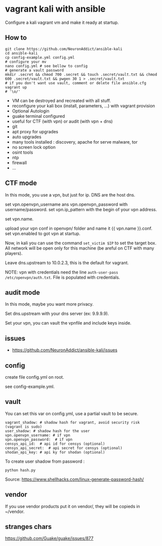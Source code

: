 # vagrant kali with ansible

Configure a kali vagrant vm and make it ready at startup.

## How to

```
git clone https://github.com/NeuronAddict/ansible-kali
cd ansible-kali
cp config-example.yml config.yml
# configure your mv
nano config.yml # see bellow to config
# generate a vault password
mkdir .secret && chmod 700 .secret && touch .secret/vault.txt && chmod 600 .secret/vault.txt && pwgen 30 1 > .secret/vault.txt
# if you don't want use vault, comment or delete file ansible.cfg
vagrant up
# '\o/'
```

- VM can be destroyed and recreated with all stuff.
- reconfigure your kali box (install, parameters, ...) with vagrant provision
- Optional Autologin
- guake terminal configured
- useful for CTF (with vpn) or audit (with vpn + dns)
- git
- apt proxy for upgrades 
- auto upgrades
- many tools installed : discovery, apache for serve malware, tor
- no screen lock option
- osint tools
- ntp
- firewall
- ...

## CTF mode

In this mode, you use a vpn, but just for ip. DNS are the host dns.

set vpn.openvpn_username ans vpn.openvpn_password with username/password.
set vpn.ip_pattern with the begin of your vpn address.

set vpn.name.

upload your vpn conf in openvpn/ folder and name it {{ vpn.name }}.conf.
set vpn.enabled to got vpn at startup.

Now, in kali you can use the command `set_victim $IP` to set the target box. All network will be open only for this machine (be areful on CTF with many players).

Leave dns.upstream to 10.0.2.3, this is the default for vagrant.

NOTE: vpn with credentials need the line `auth-user-pass /etc/openvpn/auth.txt`. File is populated with credentials.

## audit mode

In this mode, maybe you want more privacy.

Set dns.upstream with your dns server (ex: 9.9.9.9).

Set your vpn, you can vault the vpnfile and include keys inside.


## issues

- https://github.com/NeuronAddict/ansible-kali/issues


## config

create file config.yml on root.

see config-example.yml.

## vault

You can set this var on config.yml, use a partial vault to be secure.
```
vagrant_shadow: # shadow hash for vagrant, avoid security risk (vagrant is sudo)
user_shadow: # shadow hash for the user
vpn.openvpn_username: # if vpn
vpn.openvpn_password:  # if vpn
censys_api_id:  # api id for censys (optional)
censys_api_secret:  # api secret for censys (optional)
shodan_api_key: # api ky for shodan (optional)
```

To create user shadow from password :

```
python hash.py
```

Source: https://www.shellhacks.com/linux-generate-password-hash/

## vendor

If you use vendor products put it on vendor/, they will be copieds in ~/vendor.

## stranges chars

https://github.com/Guake/guake/issues/877

